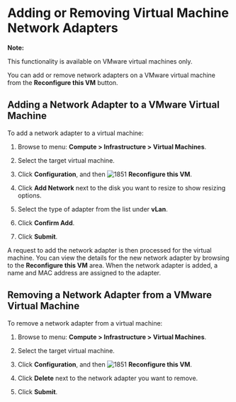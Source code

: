 # Adding or Removing Virtual Machine Network Adapters

**Note:**

This functionality is available on VMware virtual machines only.

You can add or remove network adapters on a VMware virtual machine from
the **Reconfigure this VM** button.

## Adding a Network Adapter to a VMware Virtual Machine

To add a network adapter to a virtual machine:

1. Browse to menu: **Compute > Infrastructure > Virtual Machines**.

2. Select the target virtual machine.

3. Click **Configuration**, and then
   ![1851](../images/1851.png) **Reconfigure this VM**.

4. Click **Add Network** next to the disk you want to resize to show resizing options.

5. Select the type of adapter from the list under **vLan**.

6. Click **Confirm Add**.

7. Click **Submit**.

A request to add the network adapter is then processed for the virtual machine. You
can view the details for the new network adapter by browsing to the
**Reconfigure this VM** area. When the network adapter is added, a name and MAC
address are assigned to the adapter.

## Removing a Network Adapter from a VMware Virtual Machine

To remove a network adapter from a virtual machine:

1. Browse to menu: **Compute > Infrastructure > Virtual Machines**.

2. Select the target virtual machine.

3. Click **Configuration**, and then
   ![1851](../images/1851.png) **Reconfigure this VM**.

4. Click **Delete** next to the network adapter you want to remove.

5. Click **Submit**.
